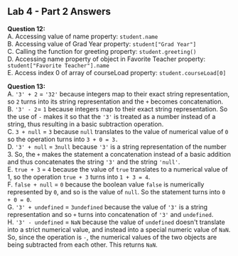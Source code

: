 ## Lab 4 - Part 2 Answers

**Question 12:**  
A. Accessing value of name property: `student.name`  
B. Accessing value of Grad Year property: `student["Grad Year"]`  
C. Calling the function for greeting property: `student.greeting()`  
D. Accessing name property of object in Favorite Teacher property:  
`student["Favorite Teacher"].name`  
E. Access index 0 of array of courseLoad property: `student.courseLoad[0]`

**Question 13:**  
A. `'3' + 2` = `'32'` because integers map to their exact string representation, so `2` turns into its string representation and the `+` becomes concatenation.  
B. `'3' - 2`= `1` because integers map to their exact string representation. So the use of `-` makes it so that the `'3'` is treated as a number instead of a string, thus resulting in a basic subtraction operation.  
C. `3 + null` = `3` because `null` translates to the value of numerical value of `0` so the operation turns into `3 + 0 = 3.`  
D. `'3' + null` = `3null` because `'3'` is a string representation of the number 3. So, the `+` makes the statement a concatenation instead of a basic addition and thus concatenates the string `'3'` and the string `'null'`.  
E. `true + 3` = `4` because the value of `true` translates to a numerical value of 1, so the operation `true + 3` turns into `1 + 3 = 4`.  
F. `false + null` = `0` because the boolean value `false` is numerically represented by `0`, and so is the value of `null`. So the statement turns into `0 + 0 = 0`.  
G. `'3' + undefined` = `3undefined` because the value of `'3'` is a string representation and so `+` turns into concatenation of `'3'` and `undefined`.  
H. `'3' - undefined` = `NaN` because the value of `undefined` doesn't translate into a strict numerical value, and instead into a special numeric value of `NaN`. So, since the operation is `-`, the numerical values of the two objects are being subtracted from each other. This returns `NaN`. 
